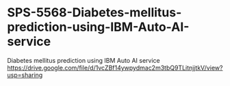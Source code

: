 # SPS-5568-Diabetes-mellitus-prediction-using-IBM-Auto-AI-service
Diabetes mellitus  prediction using IBM Auto AI service
https://drive.google.com/file/d/1vcZBf14ywpydmac2m3tbQ9TLitnjjtkV/view?usp=sharing
